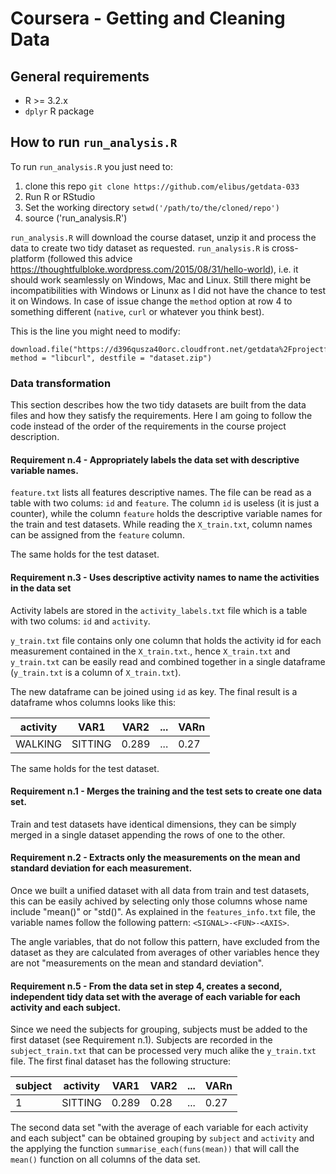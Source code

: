 # Coursera - Getting and Cleaning Data

## General requirements
 - R >= 3.2.x
 - `dplyr` R package

## How to run `run_analysis.R`

To run `run_analysis.R` you just need to:
 1. clone this repo `git clone https://github.com/elibus/getdata-033`
 2. Run R or RStudio
 3. Set the working directory `setwd('/path/to/the/cloned/repo')`
 4. source ('run_analysis.R')

`run_analysis.R` will download the course dataset, unzip it and process the data to create two tidy dataset as requested.
`run_analysis.R` is cross-platform (followed this advice https://thoughtfulbloke.wordpress.com/2015/08/31/hello-world), i.e. it should work seamlessly on Windows, Mac and Linux. Still there might be incompatibilities with Windows or Linunx as I did not have the chance to test it on Windows. In case of issue change the `method` option at row 4 to something different (`native`, `curl` or whatever you think best).

This is the line you might need to modify:

    download.file("https://d396qusza40orc.cloudfront.net/getdata%2Fprojectfiles%2FUCI%20HAR%20Dataset.zip", method = "libcurl", destfile = "dataset.zip")

### Data transformation
This section describes how the two tidy datasets are built from the data files and how they satisfy the requirements. Here I am going to follow the code instead of the order of the requirements in the course project description.

#### Requirement n.4 - Appropriately labels the data set with descriptive variable names. 
`feature.txt` lists all features descriptive names. The file can be read as a table with two colums: `id` and `feature`.
The column `id` is useless (it is just a counter), while the column `feature` holds the descriptive variable names for the train and test datasets. While reading the `X_train.txt`, column names can be assigned from the `feature` column.

The same holds for the test dataset.

#### Requirement n.3 - Uses descriptive activity names to name the activities in the data set
 Activity labels are stored in the `activity_labels.txt` file which is a table with two colums: `id` and `activity`.
 
 `y_train.txt` file contains only one column that holds the activity id for each measurement contained in the `X_train.txt`., hence `X_train.txt` and `y_train.txt` can be easily read and combined together in a single dataframe (`y_train.txt` is a column of `X_train.txt`). 
 
 The new dataframe can be joined  using `id` as key. The final result is a dataframe whos columns looks like this:
 
| activity |   VAR1   | VAR2  | ... | VARn |
| -------- | -------- | ----  | --- | ---- |
| WALKING  | SITTING  | 0.289 | ... | 0.27 |
 
 The same holds for the test dataset.
 
#### Requirement n.1 - Merges the training and the test sets to create one data set.
Train and test datasets have identical dimensions, they can be simply merged in a single dataset appending the rows of one to the other.

#### Requirement n.2 - Extracts only the measurements on the mean and standard deviation for each measurement.
Once we built a unified dataset with all data from train and test datasets, this can be easily achived by selecting only those columns whose name include "mean()" or "std()". As explained in the `features_info.txt` file, the variable names follow the following pattern: `<SIGNAL>-<FUN>-<AXIS>`.

The angle variables, that do not follow this pattern, have excluded from the dataset as they are calculated from averages of other variables hence they are not "measurements on the mean and standard deviation".

#### Requirement n.5 - From the data set in step 4, creates a second, independent tidy data set with the average of each variable for each activity and each subject.

Since we need the subjects for grouping, subjects must be added to the first dataset (see Requirement n.1). Subjects are recorded in the `subject_train.txt` that can be processed very much alike the `y_train.txt` file. The first final dataset has the following structure:
 
| subject | activity | VAR1  | VAR2 | ... | VARn |
| ------- | -------- | ----- | ---- | --- | ---- |
|    1    | SITTING  | 0.289 | 0.28 | ... | 0.27 |

The second data set "with the average of each variable for each activity and each subject" can be obtained grouping by `subject` and `activity` and the applying the function `summarise_each(funs(mean))` that will call the `mean()` function on all columns of the data set.
 
